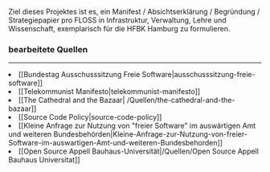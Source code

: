 Ziel dieses Projektes ist es, ein Manifest / Absichtserklärung / Begründung / Strategiepapier pro FLOSS in Infrastruktur, Verwaltung, Lehre und Wissenschaft, exemplarisch für die HFBK Hamburg zu formulieren.

<h3> bearbeitete Quellen </h3>
<hr>
<li>[[Bundestag Ausschusssitzung Freie Software|ausschusssitzung-freie-software]]
<li>[[Telekommunist Manifesto|telekommunist-manifesto]]
<li>[[The Cathedral and the Bazaar| /Quellen/the-cathedral-and-the-bazaar]]
<li>[[Source Code Policy|source-code-policy]]
<li>[[Kleine Anfrage zur Nutzung von "freier Software" im auswärtigen Amt und weiteren Bundesbehörden|Kleine-Anfrage-zur-Nutzung-von-freier-Software-im-auswartigen-Amt-und-weiteren-Bundesbehorden]]
<li>[[Open Source Appell Bauhaus-Universität|/Quellen/Open Source Appell Bauhaus Universitat]]
